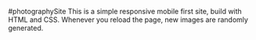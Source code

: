 #photographySite
This is a simple responsive mobile first site, build with HTML and CSS. Whenever you reload the page, new images are randomly generated.
